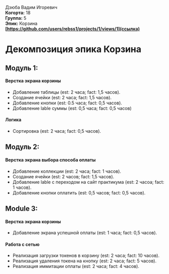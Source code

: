 Дзюба Вадим Игоревич\
<b>Когорта:</b> 18\
<b>Группа:</b> 5\
<b>Эпик:</b> Корзина\
<b>[https://github.com/users/rebss1/projects/1/views/1](ссылка)</b>


# Декомпозиция эпика Корзина

## Модуль 1:

#### Верстка экрана корзины
- Добавление таблицы (est: 2 часа; fact: 1,5 часов).
- Создание ячейки (est: 2 часа; fact: 1,5 часов).
- Добавление кнопки (est: 0.5 часа; fact: 0,5 часов).
- Добавление lable суммы (est: 0,5 часа; fact: 0,5 часов)

#### Логика
- Сортировка (est: 2 часа; fact: 0,5 часов).

## Модуль 2:

#### Верстка экрана выбора способа оплаты
- Добавление коллекции  (est: 2 часа; fact: 1 часов).
- Создание ячейки  (est: 2 часов; fact: 1,5 часов).
- Добавление lable с переходом на сайт практикума (est: 2 часоа; fact: 1 часов).
- Добавление кнопки оплатить  (est: 0,5 часов; fact: 0,5 часов).

## Module 3:

#### Верстка экрана корзины
- Добавление экрана успешной оплаты (est: 1 часа; fact: 0,5 часов).

#### Работа с сетью
- Реализация загрузки токенов в корзину  (est: 2 часа; fact: 10 часов).
- Реализация удаления токена на кнопку   (est: 2 часа; fact: 5 часов).
- Реализация иммитации оплаты  (est: 2 часа; fact: 4 часов).
